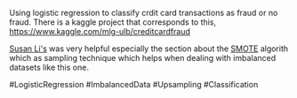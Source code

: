 Using logistic regression to classify crdit card transactions as fraud or no fraud. There is a kaggle project that corresponds to this, https://www.kaggle.com/mlg-ulb/creditcardfraud

[Susan Li's](https://towardsdatascience.com/building-a-logistic-regression-in-python-step-by-step-becd4d56c9c8) was very helpful especially the section about the [SMOTE](https://arxiv.org/pdf/1106.1813.pdf) algorith which as sampling technique which helps when dealing with imbalanced datasets like this one.


#LogisticRegression #ImbalancedData #Upsampling #Classification 
